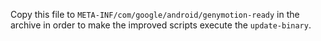 Copy this file to `META-INF/com/google/android/genymotion-ready` in the archive
in order to make the improved scripts execute the `update-binary`.
